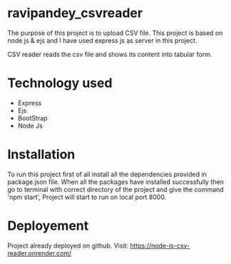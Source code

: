# ravipandey_csvreader
The purpose of this project is to upload CSV file. This project is based on node js &amp; ejs and I have used express js as server in this project.

CSV reader reads the csv file and shows its content into tabular form. 

# Technology used
- Express
- Ejs
- BootStrap
- Node Js

# Installation
To run this project first of all install all the dependencies provided in package.json file. When all the packages have installed successfully then go to terminal with correct directory of the project and give the command 'npm start', Project will start to run on local port 8000.

# Deployement 
Project already deployed on github.
Visit: https://node-js-csv-reader.onrender.com/
